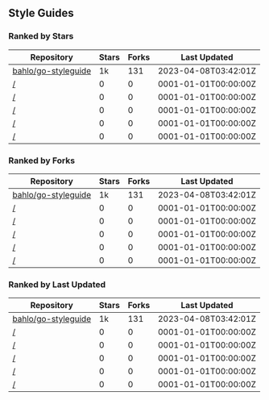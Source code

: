 ## Style Guides

### Ranked by Stars

| Repository | Stars | Forks | Last Updated |
|------------|-------|-------|--------------|
| [bahlo/go-styleguide](https://github.com/bahlo/go-styleguide) | 1k | 131 | 2023-04-08T03:42:01Z |
| [/](https://github.com/cockroachdb/cockroach/blob/master/docs/style.md) | 0 | 0 | 0001-01-01T00:00:00Z |
| [/](https://github.com/hyperledger/fabric/blob/release-1.4/docs/source/style-guides/go-style.rst) | 0 | 0 | 0001-01-01T00:00:00Z |
| [/](https://github.com/boramalper/magnetico/wiki/magnetico-Design-Specification) | 0 | 0 | 0001-01-01T00:00:00Z |
| [/](https://github.com/betrybe/playbook-go/blob/main/README_EN.md) | 0 | 0 | 0001-01-01T00:00:00Z |
| [/](https://github.com/uber-go/guide/blob/master/style.md) | 0 | 0 | 0001-01-01T00:00:00Z |

### Ranked by Forks

| Repository | Stars | Forks | Last Updated |
|------------|-------|-------|--------------|
| [bahlo/go-styleguide](https://github.com/bahlo/go-styleguide) | 1k | 131 | 2023-04-08T03:42:01Z |
| [/](https://github.com/cockroachdb/cockroach/blob/master/docs/style.md) | 0 | 0 | 0001-01-01T00:00:00Z |
| [/](https://github.com/hyperledger/fabric/blob/release-1.4/docs/source/style-guides/go-style.rst) | 0 | 0 | 0001-01-01T00:00:00Z |
| [/](https://github.com/boramalper/magnetico/wiki/magnetico-Design-Specification) | 0 | 0 | 0001-01-01T00:00:00Z |
| [/](https://github.com/betrybe/playbook-go/blob/main/README_EN.md) | 0 | 0 | 0001-01-01T00:00:00Z |
| [/](https://github.com/uber-go/guide/blob/master/style.md) | 0 | 0 | 0001-01-01T00:00:00Z |

### Ranked by Last Updated

| Repository | Stars | Forks | Last Updated |
|------------|-------|-------|--------------|
| [bahlo/go-styleguide](https://github.com/bahlo/go-styleguide) | 1k | 131 | 2023-04-08T03:42:01Z |
| [/](https://github.com/cockroachdb/cockroach/blob/master/docs/style.md) | 0 | 0 | 0001-01-01T00:00:00Z |
| [/](https://github.com/hyperledger/fabric/blob/release-1.4/docs/source/style-guides/go-style.rst) | 0 | 0 | 0001-01-01T00:00:00Z |
| [/](https://github.com/boramalper/magnetico/wiki/magnetico-Design-Specification) | 0 | 0 | 0001-01-01T00:00:00Z |
| [/](https://github.com/betrybe/playbook-go/blob/main/README_EN.md) | 0 | 0 | 0001-01-01T00:00:00Z |
| [/](https://github.com/uber-go/guide/blob/master/style.md) | 0 | 0 | 0001-01-01T00:00:00Z |


